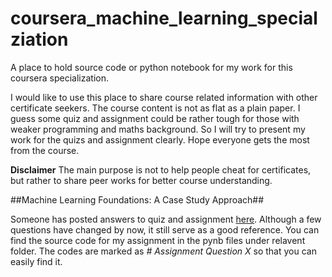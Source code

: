 # coursera_machine_learning_specialziation
A place to hold source code or python notebook for my work for this coursera specialization.

I would like to use this place to share course related information with other certificate seekers.
The course content is not as flat as a plain paper. I guess some quiz and assignment could be rather tough for those with weaker programming and maths background. So I will try to present my work for the quizs and assignment clearly. Hope everyone gets the most from the course.

**Disclaimer**
The main purpose is not to help people cheat for certificates, but rather to share peer works for better course understanding.

##Machine Learning Foundations: A Case Study Approach##

Someone has posted answers to quiz and assignment [here](https://da8y01.github.io/gh-blog/2015/12/26/machine-learning-specialization-1.html). Although a few questions have changed by now, it still serve as a good reference.
You can find the source code for my assignment in the pynb files under relavent folder. The codes are marked as *# Assignment Question X* so that you can easily find it.
